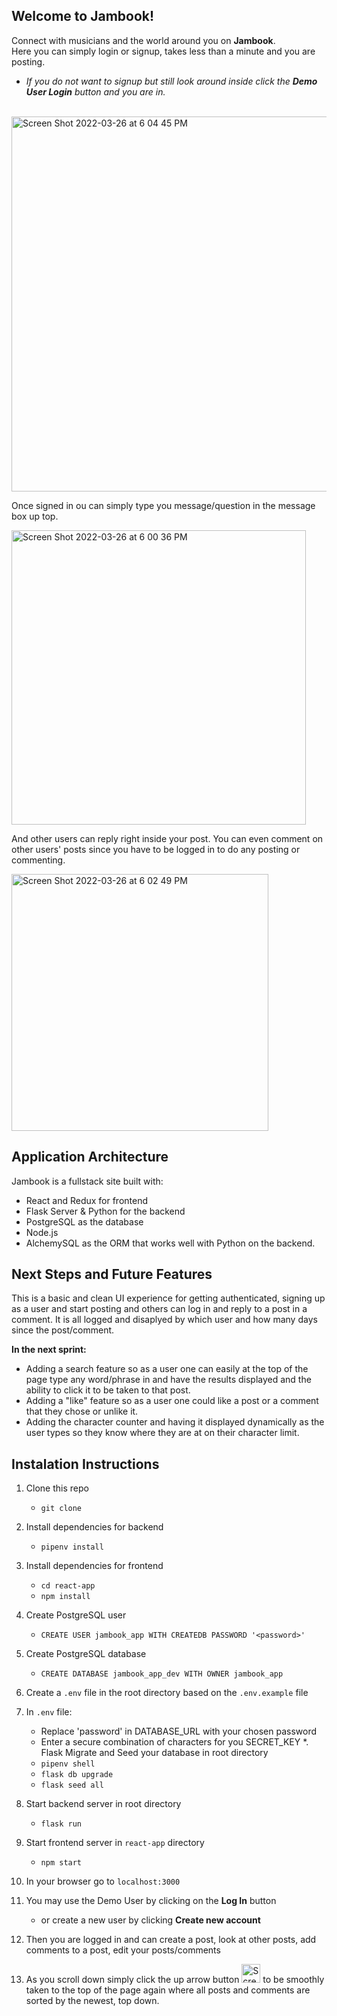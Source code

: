 ## Welcome to Jambook!<br />
Connect with musicians and the world around you on **Jambook**.<br />
Here you can simply login or signup, takes less than a minute and you are posting.

* *If you do not want to signup but still look around inside click the **Demo User Login** button and you are in.*
<br />


<img width="600" alt="Screen Shot 2022-03-26 at 6 04 45 PM" src="https://user-images.githubusercontent.com/2349101/160262271-e6769095-4eb5-4820-b2b4-709c34659044.png">

Once signed in ou can simply type you message/question in the message box up top.<br />

<img width="471" alt="Screen Shot 2022-03-26 at 6 00 36 PM" src="https://user-images.githubusercontent.com/2349101/160262172-4194235a-21ed-4f4c-9acc-bb6f04509f9d.png">





And other users can reply right inside your post. You can even comment on other users' posts since you have to be logged in to do any posting or commenting.<br />


<img width="411" alt="Screen Shot 2022-03-26 at 6 02 49 PM" src="https://user-images.githubusercontent.com/2349101/160262227-eff56234-18a1-4267-ab16-841e8b937e0f.png">


## Application Architecture
Jambook is a fullstack site built with:
* React and Redux for frontend 
* Flask Server & Python for the backend 
* PostgreSQL as the database
* Node.js
* AlchemySQL as the ORM that works well with Python on the backend.



## Next Steps and Future Features
This is a basic and clean UI experience for getting authenticated, signing up as a user and start posting and others can log in and reply to a post in a comment. It is all logged and disaplyed by which user and how many days since the post/comment.

**In the next sprint:**
* Adding a search feature so as a user one can easily at the top of the page type any word/phrase in and have the results displayed and the ability to   click it to be taken to that post.
* Adding a "like" feature so as a user one could like a post or a comment that they chose or unlike it.
* Adding the character counter and having it displayed dynamically as the user types so they know where they are at on their character limit.

## Instalation Instructions
1. Clone this repo
    * `git clone`
2. Install dependencies for backend
    * `pipenv install`
3. Install dependencies for frontend
    * `cd react-app`
    * `npm install`
4. Create PostgreSQL user
    * `CREATE USER jambook_app WITH CREATEDB PASSWORD '<password>'`
5. Create PostgreSQL database
    * `CREATE DATABASE jambook_app_dev WITH OWNER jambook_app`
6. Create a `.env` file in the root directory based on the `.env.example` file
7. In `.env` file:
    * Replace 'password' in DATABASE_URL with your chosen password
    * Enter a secure combination of characters for you SECRET_KEY
*. Flask Migrate and Seed your database in root directory
    * `pipenv shell`
    * `flask db upgrade`
    * `flask seed all`
9. Start backend server in root directory
    * `flask run`
10. Start frontend server in `react-app` directory
    * `npm start`
11. In your browser go to `localhost:3000`
12. You may use the Demo User by clicking on the **Log In** button
    * or create a new user by clicking **Create new account**  
    
13. Then you are logged in and can create a post, look at other posts, add comments to a post, edit your posts/comments 
14. As you scroll down simply click the up arrow button <img width="30" alt="Screen Shot 2022-03-28 at 6 25 01 AM" src="https://user-images.githubusercontent.com/2349101/160407601-02458cf7-0e1f-4541-9fa5-935c1a52c1e2.png"> to be smoothly taken to the top of the page again where all posts and comments are sorted by the newest, top down.
